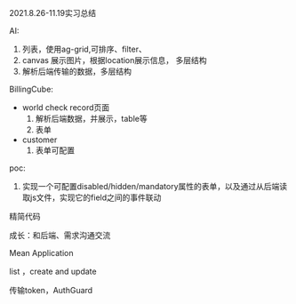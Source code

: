 2021.8.26-11.19实习总结

AI:

1. 列表，使用ag-grid,可排序、filter、
2. canvas 展示图片，根据location展示信息， 多层结构
3. 解析后端传输的数据，多层结构

BillingCube:

+ world check record页面
  1. 解析后端数据，并展示，table等
  2. 表单
+ customer
  1. 表单可配置

poc:

1. 实现一个可配置disabled/hidden/mandatory属性的表单，以及通过从后端读取js文件，实现它的field之间的事件联动

精简代码



成长：和后端、需求沟通交流



Mean Application

list ，create and update

传输token，AuthGuard


